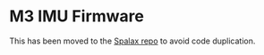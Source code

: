 # M3 IMU Firmware

This has been moved to the [Spalax repo](https://github.com/cuspaceflight/spalax) to avoid code duplication.